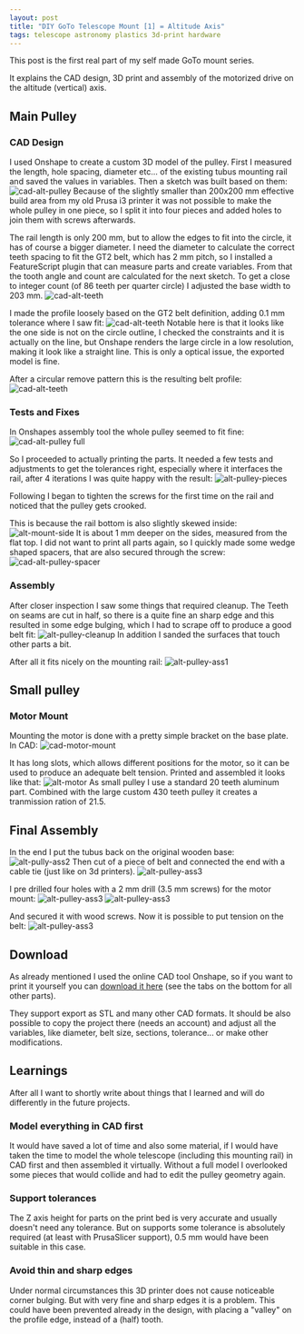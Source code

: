 ```yaml
---
layout: post
title: "DIY GoTo Telescope Mount [1] = Altitude Axis"
tags: telescope astronomy plastics 3d-print hardware
---
```

This post is the first real part of my self made GoTo mount series.

It explains the CAD design, 3D print and assembly of the motorized drive on the altitude (vertical) axis.

## Main Pulley
### CAD Design
I used Onshape to create a custom 3D model of the pulley. First I measured the length, hole spacing, diameter etc... of the existing tubus mounting rail and saved the values in variables. Then a sketch was built based on them:
![cad-alt-pulley](/assets/goto-telescope/cad-alt-pulley-sketch.png)
Because of the slightly smaller than 200x200 mm effective build area from my old Prusa i3 printer it was not possible to make the whole pulley in one piece, so I split it into four pieces and added holes to join them with screws afterwards.

The rail length is only 200 mm, but to allow the edges to fit into the circle, it has of course a bigger diameter. I need the diameter to calculate the correct teeth spacing to fit the GT2 belt, which has 2 mm pitch, so I installed a FeatureScript plugin that can measure parts and create variables. From that the tooth angle and count are calculated for the next sketch. To get a close to integer count (of 86 teeth per quarter circle) I adjusted the base width to 203 mm. 
![cad-alt-teeth](/assets/goto-telescope/cad-alt-teeth-calc.png)

I made the profile loosely based on the GT2 belt definition, adding 0.1 mm tolerance where I saw fit:
![cad-alt-teeth](/assets/goto-telescope/cad-alt-teeth-cutout.png)
Notable here is that it looks like the one side is not on the circle outline, I checked the constraints and it is actually on the line, but Onshape renders the large circle in a low resolution, making it look like a straight line. This is only a optical issue, the exported model is fine.

After a circular remove pattern this is the resulting belt profile:
![cad-alt-teeth](/assets/goto-telescope/cad-alt-teeth.png)

### Tests and Fixes
In Onshapes assembly tool the whole pulley seemed to fit fine:
![cad-alt-pulley full](/assets/goto-telescope/cad-alt-pulley.png)

So I proceeded to actually printing the parts. It needed a few tests and adjustments to get the tolerances right, especially where it interfaces the rail, after 4 iterations I was quite happy with the result:
![alt-pulley-pieces](/assets/goto-telescope/alt-pulley-pieces.jpg)

Following I began to tighten the screws for the first time on the rail and noticed that the pulley gets crooked. 

This is because the rail bottom is also slightly skewed inside:
![alt-mount-side](/assets/goto-telescope/alt-mount-side.jpg)
It is about 1 mm deeper on the sides, measured from the flat top. I did not want to print all parts again, so I quickly made some wedge shaped spacers, that are also secured through the screw:
![cad-alt-pulley-spacer](/assets/goto-telescope/cad-alt-pulley-spacer.png)

### Assembly
After closer inspection I saw some things that required cleanup. The Teeth on seams are cut in half, so there is a quite fine an sharp edge and this resulted in some edge bulging, which I had to scrape off to produce a good belt fit:
![alt-pulley-cleanup](/assets/goto-telescope/alt-pulley-cleanup.jpg)
In addition I sanded the surfaces that touch other parts a bit.

After all it fits nicely on the mounting rail:
![alt-pulley-ass1](/assets/goto-telescope/alt-pulley-ass1.jpg)

## Small pulley
### Motor Mount
Mounting the motor is done with a pretty simple bracket on the base plate. In CAD:
![cad-motor-mount](/assets/goto-telescope/cad-motor-mount.png)

It has long slots, which allows different positions for the motor, so it can be used to produce an adequate belt tension. Printed and assembled it looks like that:
![alt-motor](/assets/goto-telescope/alt-motor.jpg)
As small pulley I use a standard 20 teeth aluminum part. Combined with the large custom 430 teeth pulley it creates a tranmission ration of 21.5.

## Final Assembly
In the end I put the tubus back on the original wooden base:
![alt-pully-ass2](/assets/goto-telescope/alt-pully-ass2.jpg)
Then cut of a piece of belt and connected the end with a cable tie (just like on 3d printers).
![alt-pulley-ass3](/assets/goto-telescope/alt-pulley-ass3.jpg)

I pre drilled four holes with a 2 mm drill (3.5 mm screws) for the motor mount:
![alt-pulley-ass3](/assets/goto-telescope/alt-motor-drill.jpg)
![alt-pulley-ass3](/assets/goto-telescope/alt-motor-holes.jpg)

And secured it with wood screws. Now it is possible to put tension on the belt:
![alt-pulley-ass3](/assets/goto-telescope/alt-motor-ass.jpg)

## Download
As already mentioned I used the online CAD tool Onshape, so if you want to print it yourself you can [download it here](https://cad.onshape.com/documents/d96f6b52fcedf27c1cb9d178/w/9f35ae8134da83f73b0b2555/e/7b7728c036d3f17930a13f46) 
(see the tabs on the bottom for all other parts).

They support export as STL and many other CAD formats. 
It should be also possible to copy the project there (needs an account) and adjust all the variables, like diameter, belt size, sections, tolerance... or make other modifications. 

## Learnings
After all I want to shortly write about things that I learned and will do differently in the future projects. 
### Model everything in CAD first
It would have saved a lot of time and also some material, if I would have taken the time to model the whole telescope (including this mounting rail) in CAD first and then assembled it virtually. Without a full model I overlooked some pieces that would collide and had to edit the pulley geometry again.

### Support tolerances
The Z axis height for parts on the print bed is very accurate and usually doesn't need any tolerance. But on supports some tolerance is absolutely required (at least with PrusaSlicer support), 0.5 mm would have been suitable in this case.

### Avoid thin and sharp edges
Under normal circumstances this 3D printer does not cause noticeable corner bulging. But with very fine and sharp edges it is a problem. This could have been prevented already in the design, with placing a "valley" on the profile edge, instead of a (half) tooth.

